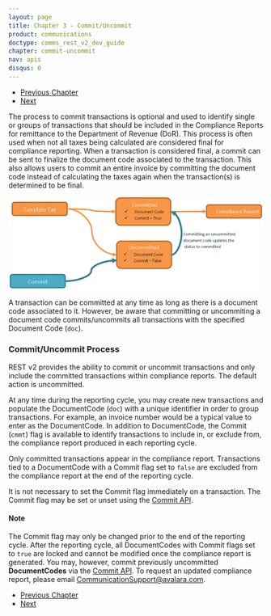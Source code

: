 ```yaml
---
layout: page
title: Chapter 3 - Commit/Uncommit
product: communications
doctype: comms_rest_v2_dev_guide
chapter: commit-uncommit
nav: apis
disqus: 0
---
```


<ul class="pager">
  <li class="previous"><a href="/communications/dev-guide/calculate-taxes/"><i class="glyphicon glyphicon-chevron-left"></i>Previous Chapter</a></li>
  <li class="next"><a href="/communications/dev-guide/commit-uncommit/commit-request/">Next<i class="glyphicon glyphicon-chevron-right"></i></a></li>
</ul>

The process to commit transactions is optional and used to identify single or groups of transactions that should be included in the Compliance Reports for remittance to the Department of Revenue (DoR). This process is often used when not all taxes being calculated are considered final for compliance reporting. When a transaction is considered final, a commit can be sent to finalize the document code associated to the transaction. This also allows users to commit an entire invoice by committing the document code instead of calculating the taxes again when the transaction(s) is determined to be final.

<img src="/public/images/comms/dev-guide/comms_dev_guide_commit.png"/>

A transaction can be committed at any time as long as there is a document code associated to it.  However, be aware that committing or uncommiting a document code commits/uncommits all transactions with the specified Document Code (<code>doc</code>).

<h3>Commit/Uncommit Process</h3>
REST v2 provides the ability to commit or uncommit transactions and only include the committed transactions within compliance reports.  The default action is uncommitted.

At any time during the reporting cycle, you may create new transactions and populate the DocumentCode (<code>doc</code>) with a unique identifier in order to group transactions. For example, an invoice number would be a typical value to enter as the DocumentCode.  In addition to DocumentCode, the Commit (<code>cmmt</code>) flag is available to identify transactions to include in, or exclude from, the compliance report produced in each reporting cycle.

Only committed transactions appear in the compliance report. Transactions tied to a DocumentCode with a Commit flag set to <code>false</code> are excluded from the compliance report at the end of the reporting cycle.

It is not necessary to set the Commit flag immediately on a transaction.  The Commit flag may be set or unset using the <a class="dev-guide-link" href="/communications/dev-guide/commit-uncommit/commit-request/">Commit API</a>.

<h4>Note</h4>
The Commit flag may only be changed prior to the end of the reporting cycle.  After the reporting cycle, all DocumentCodes with Commit flags set to <code>true</code> are locked and cannot be modified once the compliance report is generated. You may, however, commit previously uncommitted <b>DocumentCodes</b> via the <a class="dev-guide-link" href="/communications/dev-guide/commit-uncommit/commit-request/">Commit API</a>. To request an updated compliance report, please email <a class="dev-guide-link" href="mailto:CommunicationSupport@avalara.com">CommunicationSupport@avalara.com</a>.

<ul class="pager">
  <li class="previous"><a href="/communications/dev-guide/calculate-taxes/"><i class="glyphicon glyphicon-chevron-left"></i>Previous Chapter</a></li>
  <li class="next"><a href="/communications/dev-guide/commit-uncommit/commit-request/">Next<i class="glyphicon glyphicon-chevron-right"></i></a></li>
</ul>